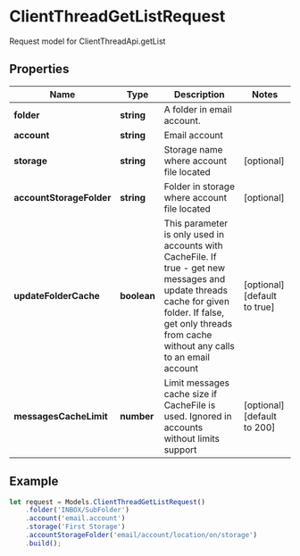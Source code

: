 # ClientThreadGetListRequest

Request model for ClientThreadApi.getList

## Properties

Name | Type | Description | Notes
---- | ---- | ----------- | -----
**folder** | **string**| A folder in email account.              |
**account** | **string**| Email account |
**storage** | **string**| Storage name where account file located | [optional]
**accountStorageFolder** | **string**| Folder in storage where account file located | [optional]
**updateFolderCache** | **boolean**| This parameter is only used in accounts with CacheFile. If true - get new messages and update threads cache for given folder. If false, get only threads from cache without any calls to an email account              | [optional] [default to true]
**messagesCacheLimit** | **number**| Limit messages cache size if CacheFile is used. Ignored in accounts without limits support              | [optional] [default to 200]

## Example
```typescript
let request = Models.ClientThreadGetListRequest()
    .folder('INBOX/SubFolder')
    .account('email.account')
    .storage('First Storage')
    .accountStorageFolder('email/account/location/on/storage')
    .build();
```
